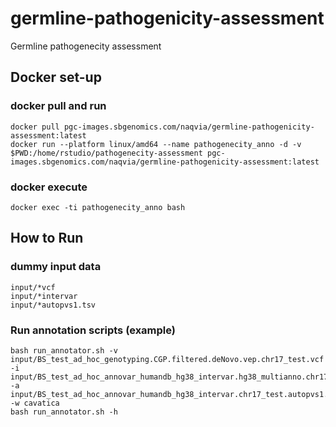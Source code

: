 # germline-pathogenicity-assessment
Germline pathogenecity assessment

## Docker set-up

### docker pull and run
```
docker pull pgc-images.sbgenomics.com/naqvia/germline-pathogenicity-assessment:latest
docker run --platform linux/amd64 --name pathogenecity_anno -d -v $PWD:/home/rstudio/pathogenecity-assessment pgc-images.sbgenomics.com/naqvia/germline-pathogenicity-assessment:latest

```
### docker execute
```
docker exec -ti pathogenecity_anno bash
```

## How to Run
### dummy input data
```
input/*vcf
input/*intervar
input/*autopvs1.tsv
```

### Run annotation scripts (example)
```
bash run_annotator.sh -v input/BS_test_ad_hoc_genotyping.CGP.filtered.deNovo.vep.chr17_test.vcf -i input/BS_test_ad_hoc_annovar_humandb_hg38_intervar.hg38_multianno.chr17_test.txt.intervar -a input/BS_test_ad_hoc_annovar_humandb_hg38_intervar.chr17_test.autopvs1.tsv -w cavatica
bash run_annotator.sh -h
```
